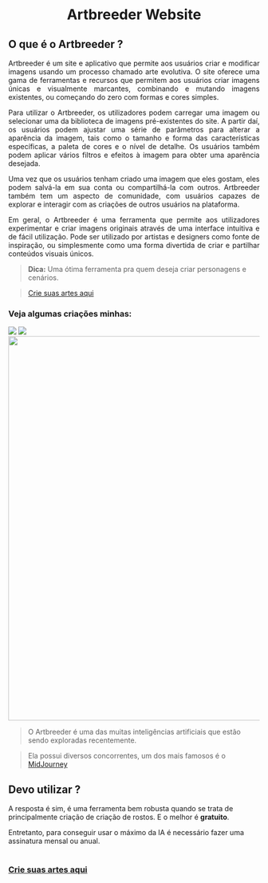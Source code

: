# <center>Artbreeder Website
## O que é o Artbreeder ?

<p align="justify"> Artbreeder é um site e aplicativo que permite aos usuários criar e modificar imagens usando um processo chamado arte evolutiva. O site oferece uma gama de ferramentas e recursos que permitem aos usuários criar imagens únicas e visualmente marcantes, combinando e mutando imagens existentes, ou começando do zero com formas e cores simples.

<p align="justify">Para utilizar o Artbreeder, os utilizadores podem carregar uma imagem ou selecionar uma da biblioteca de imagens pré-existentes do site. A partir daí, os usuários podem ajustar uma série de parâmetros para alterar a aparência da imagem, tais como o tamanho e forma das características específicas, a paleta de cores e o nível de detalhe. Os usuários também podem aplicar vários filtros e efeitos à imagem para obter uma aparência desejada.

<p align="justify">Uma vez que os usuários tenham criado uma imagem que eles gostam, eles podem salvá-la em sua conta ou compartilhá-la com outros. Artbreeder também tem um aspecto de comunidade, com usuários capazes de explorar e interagir com as criações de outros usuários na plataforma.

<p align="justify">Em geral, o Artbreeder é uma ferramenta que permite aos utilizadores experimentar e criar imagens originais através de uma interface intuitiva e de fácil utilização. Pode ser utilizado por artistas e designers como fonte de inspiração, ou simplesmente como uma forma divertida de criar e partilhar conteúdos visuais únicos.

> **Dica:** Uma ótima ferramenta pra quem deseja criar personagens e cenários.

> [Crie suas artes aqui](https://www.artbreeder.com/)

### Veja algumas criações minhas:

![](https://artbreeder.b-cdn.net/imgs/23e9831833d130ee59bec72b4333.jpeg?width=512)
![](https://artbreeder.b-cdn.net/imgs/ac99e8157f01d0e4da1906116452.jpeg?width=512)
<img src="https://artbreeder.b-cdn.net/imgs/8ee1f9766bfa071e36d357312238.jpeg?width=512" alt="" style="800px; width:771px;"/>

> O Artbreeder é uma das muitas inteligências artificiais que estão sendo exploradas recentemente.

> Ela possui diversos concorrentes, um dos mais famosos é o [MidJourney](https://www.midjourney.com/home/?callbackUrl=%2Fapp%2F)

## Devo utilizar ?

A resposta é sim, é uma ferramenta bem robusta quando se trata de principalmente criação de criação de rostos. E o melhor é **gratuito**.

Entretanto, para conseguir usar o máximo da IA é necessário fazer uma assinatura mensal ou anual.
#
### [Crie suas artes aqui](https://www.artbreeder.com/)



